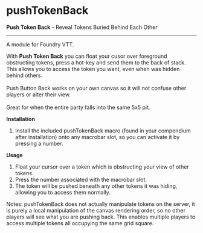 # pushTokenBack
**Push Token Back** - Reveal Tokens Buried Behind Each Other
***
A module for Foundry VTT.

With **Push Token Back** you can float your cusor over foreground obstructing tokens, press a hot-key and send them to the back of stack. This allows you to access the token you want, even when was hidden behind others.<br><br> Push Button Back works on your own canvas so it will not confuse other players or alter their view.<br><br>Great for when the entire party falls into the same 5x5 pit.

**Installation**
1. Install the included pushTokenBack macro (found in your compendium after installation) onto any macrobar slot, so you can activate it by pressing a number.

**Usage**
1. Float your cursor over a token which is obstructing your view of other tokens.
2. Press the number associated with the macrobar slot.  
3. The token will be pushed beneath any other tokens it was hiding, allowing you to access them normally.

Notes: pushTokenBack does not actually manipulate tokens on the server, it is purely a local manipulation of the canvas rendering order, so no other players will see what you are pushing back. This enables multiple players to access multiple tokens all occupying the same grid square.

